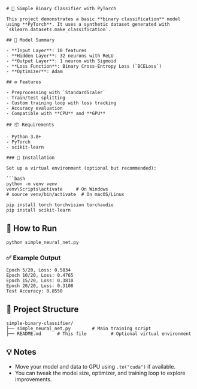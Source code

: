 ```
# 🧠 Simple Binary Classifier with PyTorch

This project demonstrates a basic **binary classification** model using **PyTorch**. It uses a synthetic dataset generated with `sklearn.datasets.make_classification`.

## 📌 Model Summary

- **Input Layer**: 10 features  
- **Hidden Layer**: 32 neurons with ReLU  
- **Output Layer**: 1 neuron with Sigmoid  
- **Loss Function**: Binary Cross-Entropy Loss (`BCELoss`)  
- **Optimizer**: Adam

## ⚙️ Features

- Preprocessing with `StandardScaler`
- Train/test splitting
- Custom training loop with loss tracking
- Accuracy evaluation
- Compatible with **CPU** and **GPU**

## 📦 Requirements

- Python 3.8+
- PyTorch
- scikit-learn

### 💾 Installation

Set up a virtual environment (optional but recommended):

```bash
python -m venv venv
venv\Scripts\activate     # On Windows
# source venv/bin/activate  # On macOS/Linux

pip install torch torchvision torchaudio
pip install scikit-learn
```

## 🚀 How to Run

```bash
python simple_neural_net.py
```

### ✅ Example Output

```
Epoch 5/20, Loss: 0.5834  
Epoch 10/20, Loss: 0.4765  
Epoch 15/20, Loss: 0.3810  
Epoch 20/20, Loss: 0.3108  
Test Accuracy: 0.8550
```

## 📁 Project Structure

```
simple-binary-classifier/
├── simple_neural_net.py        # Main training script
├── README.md      # This file         # Optional virtual environment
```

## 💡 Notes

- Move your model and data to GPU using `.to("cuda")` if available.
- You can tweak the model size, optimizer, and training loop to explore improvements.
```
